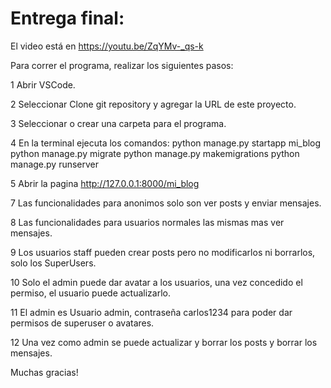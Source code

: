 # Entrega final:

El video está en https://youtu.be/ZqYMv-_qs-k 

Para correr el programa, realizar los siguientes pasos:

1 Abrir VSCode.

2 Seleccionar Clone git repository y agregar la URL de este proyecto.

3 Seleccionar o crear una carpeta para el programa.

4 En la terminal ejecuta los comandos:
  python manage.py startapp mi_blog
  python manage.py migrate
  python manage.py makemigrations
  python manage.py runserver
 
5 Abrir la pagina http://127.0.0.1:8000/mi_blog

7 Las funcionalidades para anonimos solo son ver posts y enviar mensajes.

8 Las funcionalidades para usuarios normales las mismas mas ver mensajes.

9 Los usuarios staff pueden crear posts pero no modificarlos ni borrarlos, solo los SuperUsers.

10 Solo el admin puede dar avatar a los usuarios, una vez concedido el permiso, el usuario puede actualizarlo.

11 El admin es Usuario admin, contraseña carlos1234 para poder dar permisos de superuser o avatares.

12 Una vez como admin se puede actualizar y borrar los posts y borrar los mensajes.

Muchas gracias!
